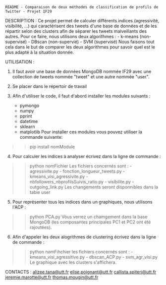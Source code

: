 	README - Comparaison de deux méthodes de classification de profils de Twitter - Projet IF29


DESCRIPTION : 
Ce projet permet de calculer différents indices (agressivité, visibilité, ...) qui caractérisent des tweets 
d'une base de données et de les répartir selon des clusters afin de séparer les tweets malveillants des autres.
Pour ce faire, nous utilisons deux algorithmes : 
	- k-means (non-supervisé)
	- DBscan (non-supervié)
	- SVM (supervisé)
Nous faisons tout cela dans le but de comparer les deux algorithmes pour savoir quel est le plus adapté à la 
situation donnée.


UTILISATION : 
1. Il faut avoir une base de données MongoDB nommée IF29 avec une collection de tweets nommée "tweet" 
et une autre nommée "user".

2. Se placer dans le répertoir de travail

3. Afin d'utiliser le code, il faut d'abord installer les modules suivants : 
	- pymongo
	- numpy
	- pprint
	- datetime
	- sklearn
	- matplotlib
Pour installer ces modules vous pouvez utiliser la commande suivante:
>> pip install nomModule

4. Pour calculer les indices à analyser écrivez dans la ligne de commande : 
>> python nomFichier
Les fichiers concernés sont : 
	- agressivite.py
	- fonction_longueur_tweets.py
	- kmeans_visi_agressivite.py
	- nbfollowers_nbprofilsSuivis_ratio.py
	- visibilite.py
	- outgoing_link.py
Les changements seront disponnibles dans la table user 

5. Pour représenter tous les indices dans un graphiques, nous utilisons l'ACP : 
>> python PCA.py
Vous verrez un chamgement dans la base MongoDB (les composantes principales PC1 et 
PC2 ont été rajoutées).

6. Afin d'appeler les deux alogrithmes de clustering écrivez dans la ligne de commande : 
>> python nomFihchier
les fichiers concernés sont : 
	- kmeans_visi_agressitive.py
	- dbscan_ACP.py
	- svm_agr_visi.py
Le graphique avec les clusters s'affichera.








CONTACTS :
alizee.tana@utt.fr
elise.poignant@utt.fr
callista.spiteri@utt.fr
jeremie.marotte@utt.fr
thomas.mougin@utt.fr